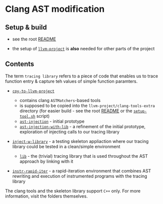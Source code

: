 # Clang AST modification

## Setup & build 

* see the root [README](../../README.md)

* the setup of [`llvm-project`](./llvm-project/) is **also** needed for other parts of the project

## Contents

The term `tracing library` refers to a piece of code that enables us to trace function entry & capture teh values of simple function paramters.

* [`cpy-to-llvm-project`](./cpy-to-llvm-project/)
    * contains clang `ASTMatchers`-based tools
    * is supposed to be copied into the `llvm-project/clang-tools-extra` directory (for easier build - see the root [README](../../README.md) or the [`setup-tool.sh`](./setup-tool.sh) script)
    * [`ast-injection`](./cpy-to-llvm-project/clang-tools-extra/ast-injection/) - initial prototype
    * [`ast-injection-with-lib`](./cpy-to-llvm-project/clang-tools-extra/ast-injection-with-lib/) - a refinement of the initial prototype, exploration of injecting calls to our tracing library

* [`inject-w-library`](./inject-w-library/) - a testing skeleton appliaction where our tracing library could be tested in a clean/simple environment
    * [`lib`](./inject-w-library/lib/) - the (trivial) tracing library that is used throughout the AST approach by linking with it
* [`instr-rapid-iter`](./instr-rapid-iter/) - a rapid-iteration environment that combines AST rewriting and execution of instrumented programs with the tracing library

The clang tools and the skeleton library support `C++` only. For more information, visit the folders themselves.
